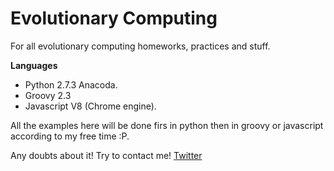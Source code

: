 Evolutionary Computing
=====================

For all evolutionary computing homeworks, practices and stuff.

**Languages**
* Python 2.7.3 Anacoda.
* Groovy 2.3
* Javascript V8 (Chrome engine).

All the examples here will be done firs in python then in groovy or javascript according to my free time :P.

Any doubts about it! Try to contact me! [Twitter](http://twitter.com/jresendiz27)

